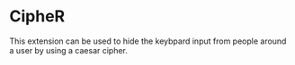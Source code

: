 # CipheR
This extension can be used to hide the keybpard input from people around a user by using a caesar cipher.
